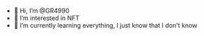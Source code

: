 - 👋 Hi, I’m @GR4990
- 👀 I’m interested in NFT
- 🌱 I’m currently learning everything, I just know that I don't know
